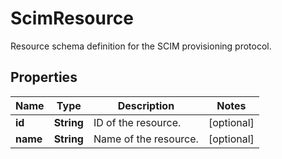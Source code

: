 

# ScimResource

Resource schema definition for the SCIM provisioning protocol.
## Properties

Name | Type | Description | Notes
------------ | ------------- | ------------- | -------------
**id** | **String** | ID of the resource. |  [optional]
**name** | **String** | Name of the resource. |  [optional]



